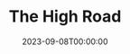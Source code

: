 ---
title: The High Road
date: 2023-09-08T00:00:00
opening_date: 1933-05-09
closing_date:
layout: productions
playbill:
Theatre: Theatre Jacksonville
cast:
- Lord Teylesmore: Charles Luckie
- Duke of Warrington: E.S. Beauchamp-Nobbs
- Lady Minster: Elizabeth Mizelle
- Lord Crayle: Isaac Peiser
- Morton: J. Pable Delgado
- Ernest: Jack Richards
- James Hilary: John H. Pratt
- Sir Reginald Whelby: Leon Bailey
- Lady Trench: Louise Twitty
- Alex: Nell Killinger
- Elsie Hilary: Sara Clark Kelly
crew:
- Director: Charles F. Hopkins, Jr.
- Props:
  - Gladys Barrs
  - Leon Bailey
- Scenery: Ronald Kennard
understudies:
orchestra:
---